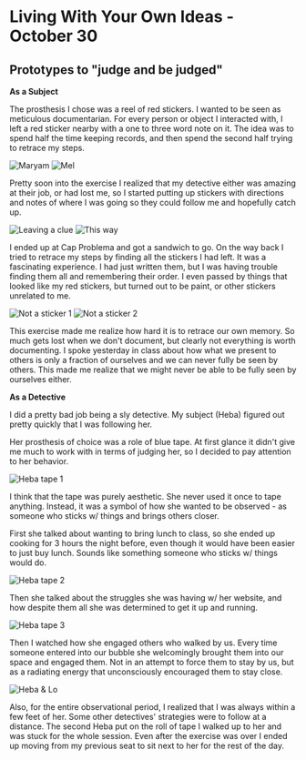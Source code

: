 # Living With Your Own Ideas - October 30

## Prototypes to "judge and be judged"

**As a Subject**

The prosthesis I chose was a reel of red stickers. I wanted to be seen as meticulous documentarian. For every person or object I interacted with, I left a red sticker nearby with a one to three word note on it. The idea was to spend half the time keeping records, and then spend the second half trying to retrace my steps.

![Maryam](../images/MaryamPic.JPG)
![Mel](../images/MelPic.JPG)

Pretty soon into the exercise I realized that my detective either was amazing at their job, or had lost me, so I started putting up stickers with directions and notes of where I was going so they could follow me and hopefully catch up.

![Leaving a clue](../images/LeavingClue.JPG)
![This way](../images/ThisWay.JPG)

I ended up at Cap Problema and got a sandwich to go. On the way back I tried to retrace my steps by finding all the stickers I had left. It was a fascinating experience. I had just written them, but I was having trouble finding them all and remembering their order. I even passed by things that looked like my red stickers, but turned out to be paint, or other stickers unrelated to me.

![Not a sticker 1](../images/NotSticker1.JPG)
![Not a sticker 2](../images/NotSticker2.JPG)

This exercise made me realize how hard it is to retrace our own memory. So much gets lost when we don't document, but clearly not everything is worth documenting. I spoke yesterday in class about how what we present to others is only a fraction of ourselves and we can never fully be seen by others. This made me realize that we might never be able to be fully seen by ourselves either. 

**As a Detective**

I did a pretty bad job being a sly detective. My subject (Heba) figured out pretty quickly that I was following her. 

Her prosthesis of choice was a role of blue tape. At first glance it didn't give me much to work with in terms of judging her, so I decided to pay attention to her behavior.

![Heba tape 1](../images/HebaTape1.JPG)

I think that the tape was purely aesthetic. She never used it once to tape anything. Instead, it was a symbol of how she wanted to be observed - as someone who sticks w/ things and brings others closer.

First she talked about wanting to bring lunch to class, so she ended up cooking for 3 hours the night before, even though it would have been easier to just buy lunch. Sounds like something someone who sticks w/ things would do.

![Heba tape 2](../images/HebaTape2.JPG)

Then she talked about the struggles she was having w/ her website, and how despite them all she was determined to get it up and running. 

![Heba tape 3](../images/HebaTape3.JPG)

Then I watched how she engaged others who walked by us. Every time someone entered into our bubble she welcomingly brought them into our space and engaged them. Not in an attempt to force them to stay by us, but as a radiating energy that unconsciously encouraged them to stay close.

![Heba & Lo ](../images/HebaLo.JPG)

Also, for the entire observational period, I realized that I was always within a few feet of her. Some other detectives' strategies were to follow at a distance. The second Heba put on the roll of tape I walked up to her and was stuck for the whole session. Even after the exercise was over I ended up moving from my previous seat to sit next to her for the rest of the day.



